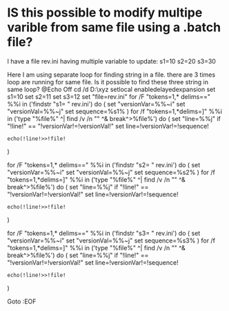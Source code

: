 
# IS this possible to modify multipe varible from same file using a .batch file?

I have a file rev.ini having multiple variable to update:
s1=10
s2=20
s3=30

Here I am using separate loop for finding string in a file. there are 3 times loop are running for same file. Is it possible to find these three string in same loop?
@Echo Off
cd /d D:\xyz
setlocal enabledelayedexpansion
set s1=10
set s2=11
set s3=12
set "file=rev.ini"
for /F "tokens=1,* delims==" %%i in ('findstr "s1= "  rev.ini') do (
    set "versionVar=%%~i"
    set "versionVal=%%~j"
    set sequence=%s1%
)
for /f "tokens=1,*delims=]" %%i in ('type "%file%" ^| find /v /n "" ^& break^>%file%') do (
    set "line=%%j"
    if "!line!" == "!versionVar!=!versionVal!" set line=!versionVar!=!sequence!

    echo(!line!>>!file!
)


for /F "tokens=1,* delims==" %%i in ('findstr "s2= " rev.ini') do (
    set "versionVar=%%~i"
    set "versionVal=%%~j"
    set sequence=%s2%
)
for /f "tokens=1,*delims=]" %%i in ('type "%file%" ^| find /v /n "" ^& break^>%file%') do (
    set "line=%%j"
    if "!line!" == "!versionVar!=!versionVal!" set line=!versionVar!=!sequence!

    echo(!line!>>!file!
)

for /F "tokens=1,* delims==" %%i in ('findstr "s3= "  rev.ini') do (
    set "versionVar=%%~i"
    set "versionVal=%%~j"
    set sequence=%s3%
)
for /f "tokens=1,*delims=]" %%i in ('type "%file%" ^| find /v /n "" ^& break^>%file%') do (
    set "line=%%j"
    if "!line!" == "!versionVar!=!versionVal!" set line=!versionVar!=!sequence!

    echo(!line!>>!file!
)


Goto :EOF


        